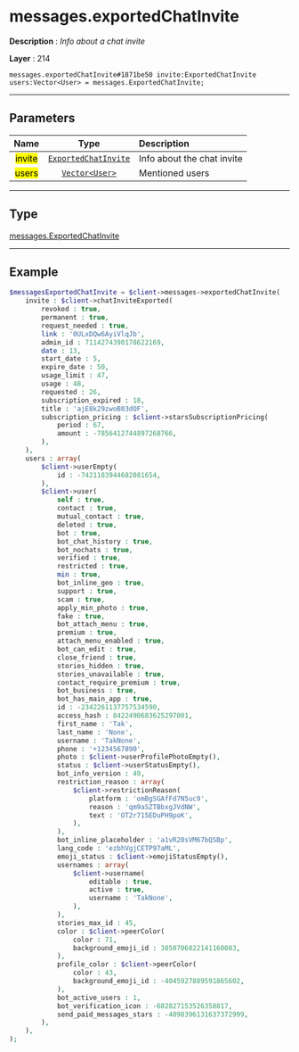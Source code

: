 # messages.exportedChatInvite

**Description** : *Info about a chat invite*

**Layer** : 214

```tl
messages.exportedChatInvite#1871be50 invite:ExportedChatInvite users:Vector<User> = messages.ExportedChatInvite;
```

---

## Parameters

| Name | Type | Description |
| :---: | :---: | :--- |
| <mark>invite</mark> | [`ExportedChatInvite`](type/ExportedChatInvite) | Info about the chat invite |
| <mark>users</mark> | [`Vector<User>`](type/User) | Mentioned users |

---

## Type

[messages.ExportedChatInvite](type/messages.ExportedChatInvite)

---

## Example

```php
$messagesExportedChatInvite = $client->messages->exportedChatInvite(
	invite : $client->chatInviteExported(
		revoked : true,
		permanent : true,
		request_needed : true,
		link : '0ULxDQw6AyiVlqJb',
		admin_id : 7114274390178622169,
		date : 13,
		start_date : 5,
		expire_date : 50,
		usage_limit : 47,
		usage : 48,
		requested : 26,
		subscription_expired : 18,
		title : 'ajE8k29zwoB03dOF',
		subscription_pricing : $client->starsSubscriptionPricing(
			period : 67,
			amount : -7856412744897268766,
		),
	),
	users : array(
		$client->userEmpty(
			id : -7421183944682081654,
		),
		$client->user(
			self : true,
			contact : true,
			mutual_contact : true,
			deleted : true,
			bot : true,
			bot_chat_history : true,
			bot_nochats : true,
			verified : true,
			restricted : true,
			min : true,
			bot_inline_geo : true,
			support : true,
			scam : true,
			apply_min_photo : true,
			fake : true,
			bot_attach_menu : true,
			premium : true,
			attach_menu_enabled : true,
			bot_can_edit : true,
			close_friend : true,
			stories_hidden : true,
			stories_unavailable : true,
			contact_require_premium : true,
			bot_business : true,
			bot_has_main_app : true,
			id : -2342261137757534590,
			access_hash : 8422490683625297001,
			first_name : 'Tak',
			last_name : 'None',
			username : 'TakNone',
			phone : '+1234567890',
			photo : $client->userProfilePhotoEmpty(),
			status : $client->userStatusEmpty(),
			bot_info_version : 49,
			restriction_reason : array(
				$client->restrictionReason(
					platform : 'omBgSGAfFd7N5uc9',
					reason : 'qm9aSZTBbxgJVdNW',
					text : 'OT2r715EDuPH9poK',
				),
			),
			bot_inline_placeholder : 'a1vR20sVM67bQSBp',
			lang_code : 'ezbhVgjCETP97aML',
			emoji_status : $client->emojiStatusEmpty(),
			usernames : array(
				$client->username(
					editable : true,
					active : true,
					username : 'TakNone',
				),
			),
			stories_max_id : 45,
			color : $client->peerColor(
				color : 71,
				background_emoji_id : 3850706822141160083,
			),
			profile_color : $client->peerColor(
				color : 43,
				background_emoji_id : -4045927889591865602,
			),
			bot_active_users : 1,
			bot_verification_icon : -682827153526358817,
			send_paid_messages_stars : -4098396131637372999,
		),
	),
);
```